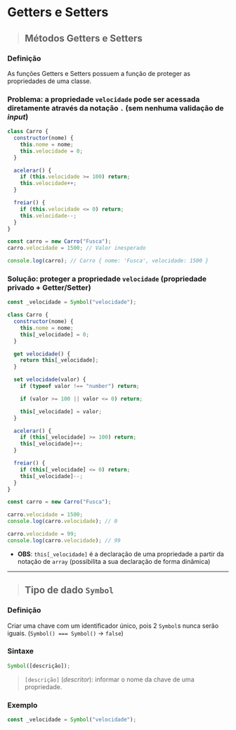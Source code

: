 # Getters e Setters

> ## **Métodos Getters e Setters**

### **Definição**

As funções Getters e Setters possuem a função de proteger as propriedades de uma classe.

### **Problema**: a propriedade `velocidade` pode ser acessada diretamente através da notação `.` (sem nenhuma validação de *input*)

```js
class Carro {
  constructor(nome) {
    this.nome = nome;
    this.velocidade = 0;
  }

  acelerar() {
    if (this.velocidade >= 100) return;
    this.velocidade++;
  }

  freiar() {
    if (this.velocidade <= 0) return;
    this.velocidade--;
  }
}

const carro = new Carro("Fusca");
carro.velocidade = 1500; // Valor inesperado

console.log(carro); // Carro { nome: 'Fusca', velocidade: 1500 }
```

### Solução: proteger a propriedade `velocidade` (propriedade privado + Getter/Setter)

```js
const _velocidade = Symbol("velocidade");

class Carro {
  constructor(nome) {
    this.nome = nome;
    this[_velocidade] = 0;
  }

  get velocidade() {
    return this[_velocidade];
  }

  set velocidade(valor) {
    if (typeof valor !== "number") return;

    if (valor >= 100 || valor <= 0) return;

    this[_velocidade] = valor;
  }

  acelerar() {
    if (this[_velocidade] >= 100) return;
    this[_velocidade]++;
  }

  freiar() {
    if (this[_velocidade] <= 0) return;
    this[_velocidade]--;
  }
}

const carro = new Carro("Fusca");

carro.velocidade = 1500;
console.log(carro.velocidade); // 0

carro.velocidade = 99;
console.log(carro.velocidade); // 99

```

* **OBS**: `this[_velocidade]` é a declaração de uma propriedade a partir da notação de `array` (possibilita a sua declaração de forma dinâmica)

---

> ## **Tipo de dado `Symbol`**

### **Definição**

Criar uma chave com um identificador único, pois 2 `Symbol`s nunca serão iguais. (`Symbol() === Symbol()` -> `false`)

### **Sintaxe**

```js
Symbol([descrição]);
```

> `[descrição]` (*descritor*): informar o nome da chave de uma propriedade.

### **Exemplo**

```js
const _velocidade = Symbol("velocidade");
```
